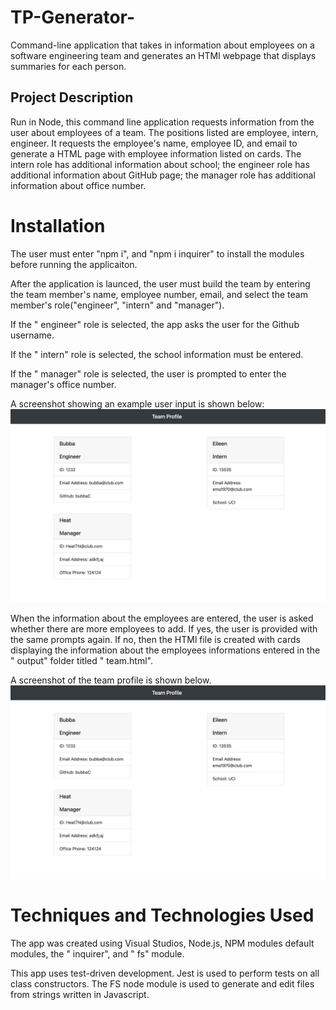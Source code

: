# TP-Generator-
Command-line application that takes in information about employees on a software engineering team and generates an HTMl webpage that displays summaries for each person. 

## Project Description
Run in Node, this command line application  requests information from the user about employees of a team. The positions listed are employee, intern, engineer. It requests the employee's name, employee ID, and email to generate a HTML page with employee information listed on cards. The intern role has additional information about school; the engineer role has additional information about GitHub page; the manager role has additional information about office number.  

# Installation
 The user must enter "npm i", and "npm i inquirer" to install the modules before running the applicaiton. 

 After the application is launced, the user must build the team by entering the team member's name, employee number, email, and select the team member's role("engineer", "intern" and "manager"). 
 
 If the " engineer" role is selected, the app asks the user for the Github username. 

 If the " intern" role is selected, the school information must be entered. 

 If the " manager" role is selected, the user is prompted to enter the  manager's office number. 



A screenshot showing an example user input is shown below:
![Alt text](assets/screenshotHTMl.png?raw=true "UserInput")


When the information about the employees are entered, the user is asked whether there are more employees to add. 
If yes, the user is provided with the same prompts again. 
If no, then the HTMl file is created with cards displaying the information about the employees informations entered in the " output" folder titled " team.html". 

A screenshot of the team profile is shown below. 
![Alt text](assets/screenshotHTML.png?raw=true "TeamProfile")


# Techniques and Technologies Used
The app was created using Visual Studios, Node.js, NPM modules default modules, the " inquirer", and " fs" module. 

This app uses test-driven development. Jest is used to perform tests on all class constructors. The FS node module is used to generate and edit files from strings written in Javascript.
